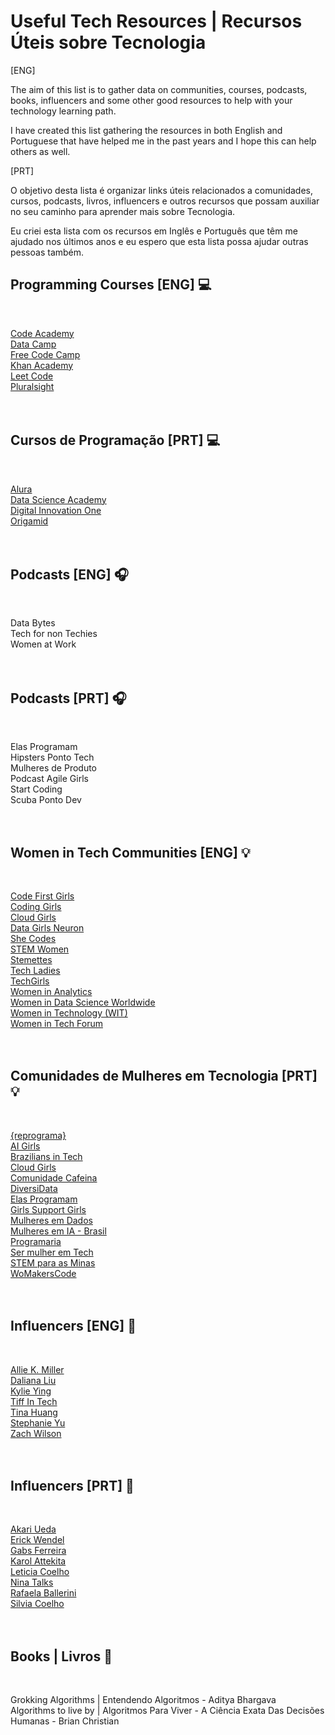 # Useful Tech Resources | Recursos Úteis sobre Tecnologia

[ENG]

The aim of this list is to gather data on communities, courses, podcasts, books, influencers and some other good resources to help with your technology learning path.

I have created this list gathering the resources in both English and Portuguese that have helped me in the past years and I hope this can help others as well.

[PRT]

O objetivo desta lista é organizar links úteis relacionados a comunidades, cursos, podcasts, livros, influencers e outros recursos que possam auxiliar no seu caminho para aprender mais sobre Tecnologia.

Eu criei esta lista com os recursos em Inglês e Português que têm me ajudado nos últimos anos e eu espero que esta lista possa ajudar outras pessoas também.


## Programming Courses [ENG] :computer:
<br>

[Code Academy](https://www.codecademy.com/) <br>
[Data Camp](https://www.datacamp.com/) <br>
[Free Code Camp](https://www.freecodecamp.org/) <br>
[Khan Academy](https://khanacademy.org) <br>
[Leet Code](https://leetcode.com/) <br>
[Pluralsight](https://app.pluralsight.com/id) <br>
<br><br>

## Cursos de Programação [PRT] :computer:
<br>

[Alura](https://www.alura.com.br/) <br>
[Data Science Academy](https://www.datascienceacademy.com.br/) <br>
[Digital Innovation One](https://www.dio.me/en) <br>
[Origamid](https://www.origamid.com/) <br>
<br><br>

## Podcasts [ENG] :headphones:
<br>

Data Bytes <br>
Tech for non Techies <br>
Women at Work <br>
<br><br>

## Podcasts [PRT] :headphones:
<br>

Elas Programam <br>
Hipsters Ponto Tech <br>
Mulheres de Produto <br>
Podcast Agile Girls <br>
Start Coding <br>
Scuba Ponto Dev <br>
<br><br>

## Women in Tech Communities [ENG] :bulb:
<br>

[Code First Girls](https://codefirstgirls.com/) <br>
[Coding Girls](http://www.coding-girls.com/) <br>
[Cloud Girls](http://www.cloudgirls.org/) <br>
[Data Girls Neuron](https://linktr.ee/DataGirls) <br>
[She Codes](https://www.shecodes.io/) <br>
[STEM Women](https://stemwomenevents.com/events) <br>
[Stemettes](http://stemettes.org/) <br>
[Tech Ladies](http://www.hiretechladies.com/) <br>
[TechGirls](https://www.wearetechgirls.com/) <br>
[Women in Analytics](https://www.womeninanalytics.com/) <br>
[Women in Data Science Worldwide](https://www.widsconference.org/) <br>
[Women in Technology (WIT)](http://www.mywit.org/) <br>
[Women in Tech Forum](http://www.womenintechforum.com/) <br>
<br><br>

## Comunidades de Mulheres em Tecnologia [PRT] :bulb:
<br>

[{reprograma}](http://www.reprograma.com.br/estacao-hack/) <br>
[AI Girls](https://www.linkedin.com/company/ai-girls/) <br>
[Brazilians in Tech](http://braziliansintech.com/) <br>
[Cloud Girls](http://www.cloudgirls.com.br/) <br>
[Comunidade Cafeina](http://compiladoras.com.br/) <br>
[DiversiData](https://linktr.ee/diversidata) <br>
[Elas Programam](https://elasprogramam.com.br/#/) <br>
[Girls Support Girls](https://gsgcommunity.github.io/) <br>
[Mulheres em Dados](https://lnkd.in/dUEymWsU) <br>
[Mulheres em IA - Brasil](https://mulheres-em-ia.github.io/) <br>
[Programaria](http://www.programaria.org/) <br>
[Ser mulher em Tech](https://sermulheremtech.com.br/) <br>
[STEM para as Minas](https://campsite.bio/stemparaminas) <br>
[WoMakersCode](https://linktr.ee/womakerscode) <br>
<br><br>

## Influencers [ENG] :microphone:
<br>

[Allie K. Miller](https://linktr.ee/alliekmiller) <br>
[Daliana Liu](https://dalianaliu.com/) <br>
[Kylie Ying](https://www.youtube.com/c/YCubed) <br>
[Tiff In Tech](https://www.youtube.com/c/TiffInTech) <br>
[Tina Huang](https://www.youtube.com/c/TinaHuang1) <br>
[Stephanie Yu](https://linktr.ee/theunicornrecruiter) <br>
[Zach Wilson](https://www.youtube.com/c/DatawithZach) <br>
<br><br>

## Influencers [PRT] :microphone:
<br>

[Akari Ueda](https://linktr.ee/akariueda) <br>
[Erick Wendel](https://erickwendel.com/) <br>
[Gabs Ferreira](http://gabsferreira.com/) <br>
[Karol Attekita](https://www.attekita.com/) <br>
[Leticia Coelho](https://linktr.ee/engenheira.coelho) <br>
[Nina Talks](https://linktr.ee/nina_talks) <br>
[Rafaela Ballerini](https://beacons.ai/rafaballerini) <br>
[Silvia Coelho](https://linktr.ee/silvia.coelho) <br>
<br><br>

## Books | Livros :blue_book:
<br>

Grokking Algorithms | Entendendo Algoritmos - Aditya Bhargava <br>
Algorithms to live by | Algoritmos Para Viver - A Ciência Exata Das Decisões Humanas - Brian Christian <br>
<br><br>
